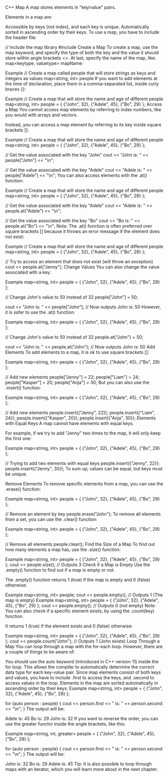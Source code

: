 C++ Map
A map stores elements in "key/value" pairs.

Elements in a map are:

Accessible by keys (not index), and each key is unique.
Automatically sorted in ascending order by their keys.
To use a map, you have to include the <map> header file:

// Include the map library
#include <map>
Create a Map
To create a map, use the map keyword, and specify the type of both the key and the value it should store within angle brackets <>. At last, specify the name of the map, like: map<keytype, valuetype> mapName:

Example
// Create a map called people that will store strings as keys and integers as values
map<string, int> people
If you want to add elements at the time of declaration, place them in a comma-separated list, inside curly braces {}:

Example
// Create a map that will store the name and age of different people
map<string, int> people = { {"John", 32}, {"Adele", 45}, {"Bo", 29} };
Access a Map
You cannot access map elements by referring to index numbers, like you would with arrays and vectors.

Instead, you can access a map element by referring to its key inside square brackets []:

Example
// Create a map that will store the name and age of different people
map<string, int> people = { {"John", 32}, {"Adele", 45}, {"Bo", 29} };

// Get the value associated with the key "John"
cout << "John is: " << people["John"] << "\n";

// Get the value associated with the key "Adele"
cout << "Adele is: " << people["Adele"] << "\n";
You can also access elements with the .at() function:

Example
// Create a map that will store the name and age of different people
map<string, int> people = { {"John", 32}, {"Adele", 45}, {"Bo", 29} };

 // Get the value associated with the key "Adele"
cout << "Adele is: " << people.at("Adele") << "\n";

// Get the value associated with the key "Bo"
cout << "Bo is: " << people.at("Bo") << "\n";
Note: The .at() function is often preferred over square brackets [] because it throws an error message if the element does not exist:

Example
// Create a map that will store the name and age of different people
map<string, int> people = { {"John", 32}, {"Adele", 45}, {"Bo", 29} };

// Try to access an element that does not exist (will throw an exception)
cout << people.at("Jenny");
Change Values
You can also change the value associated with a key:

Example
map<string, int> people = { {"John", 32}, {"Adele", 45}, {"Bo", 29} };

// Change John's value to 50 instead of 32
people["John"] = 50;

cout << "John is: " << people["John"];  // Now outputs John is: 50
However, it is safer to use the .at() function:

Example
map<string, int> people = { {"John", 32}, {"Adele", 45}, {"Bo", 29} };

// Change John's value to 50 instead of 32
people.at("John") = 50;

cout << "John is: " << people.at("John");  // Now outputs John is: 50
Add Elements
To add elements to a map, it is ok to use square brackets []:

Example
map<string, int> people = { {"John", 32}, {"Adele", 45}, {"Bo", 29} };

// Add new elements
people["Jenny"] = 22;
people["Liam"] = 24;
people["Kasper"] = 20;
people["Anja"] = 30;
But you can also use the .insert() function:

Example
map<string, int> people = { {"John", 32}, {"Adele", 45}, {"Bo", 29} };

// Add new elements
people.insert({"Jenny", 22});
people.insert({"Liam", 24});
people.insert({"Kasper", 20});
people.insert({"Anja", 30});
Elements with Equal Keys
A map cannot have elements with equal keys.

For example, if we try to add "Jenny" two times to the map, it will only keep the first one:

Example
map<string, int> people = { {"John", 32}, {"Adele", 45}, {"Bo", 29} };

// Trying to add two elements with equal keys
people.insert({"Jenny", 22});
people.insert({"Jenny", 30});
To sum up; values can be equal, but keys must be unique.

Remove Elements
To remove specific elements from a map, you can use the .erase() function:

Example
map<string, int> people = { {"John", 32}, {"Adele", 45}, {"Bo", 29} };

// Remove an element by key
people.erase("John");
To remove all elements from a set, you can use the .clear() function:

Example
map<string, int> people = { {"John", 32}, {"Adele", 45}, {"Bo", 29} };

// Remove all elements
people.clear();
Find the Size of a Map
To find out how many elements a map has, use the .size() function:

Example
map<string, int> people = { {"John", 32}, {"Adele", 45}, {"Bo", 29} };
cout << people.size();  // Outputs 3
Check if a Map is Empty
Use the .empty() function to find out if a map is empty or not.

The .empty() function returns 1 (true) if the map is empty and 0 (false) otherwise:

Example
map<string, int> people;
cout << people.empty(); // Outputs 1 (The map is empty)
Example
map<string, int> people = { {"John", 32}, {"Adele", 45}, {"Bo", 29} };
cout << people.empty();  // Outputs 0 (not empty)
Note: You can also check if a specific element exists, by using the .count(key) function.

It returns 1 (true) if the element exists and 0 (false) otherwise:

Example
map<string, int> people = { {"John", 32}, {"Adele", 45}, {"Bo", 29} };
cout << people.count("John");  // Outputs 1 (John exists)
Loop Through a Map
You can loop through a map with the for-each loop. However, there are a couple of things to be aware of:

You should use the auto keyword (introduced in C++ version 11) inside the for loop. This allows the compiler to automatically determine the correct data type for each key-value pair.
Since map elements consist of both keys and values, you have to include .first to access the keys, and .second to access values in the loop.
Elements in the map are sorted automatically in ascending order by their keys:
Example
map<string, int> people = { {"John", 32}, {"Adele", 45}, {"Bo", 29} };

for (auto person : people) {
  cout << person.first << " is: " << person.second << "\n";
}
The output will be:

Adele is: 45
Bo is: 29
John is: 32
If you want to reverse the order, you can use the greater<type> functor inside the angle brackets, like this:

Example
map<string, int, greater<string>> people = { {"John", 32}, {"Adele", 45}, {"Bo", 29} };

for (auto person : people) {
  cout << person.first << " is: " << person.second << "\n";
}
The output will be:

John is: 32
Bo is: 29
Adele is: 45
Tip: It is also possible to loop through maps with an iterator, which you will learn more about in the next chapter.